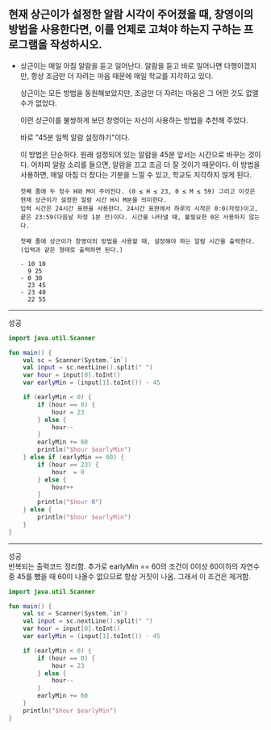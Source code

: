## 현재 상근이가 설정한 알람 시각이 주어졌을 때, 창영이의 방법을 사용한다면, 이를 언제로 고쳐야 하는지 구하는 프로그램을 작성하시오.
- 상근이는 매일 아침 알람을 듣고 일어난다. 알람을 듣고 바로 일어나면 다행이겠지만, 항상 조금만 더 자려는 마음 때문에 매일 학교를 지각하고 있다.
  
  상근이는 모든 방법을 동원해보았지만, 조금만 더 자려는 마음은 그 어떤 것도 없앨 수가 없었다.

  이런 상근이를 불쌍하게 보던 창영이는 자신이 사용하는 방법을 추천해 주었다.

  바로 "45분 일찍 알람 설정하기"이다.

  이 방법은 단순하다. 원래 설정되어 있는 알람을 45분 앞서는 시간으로 바꾸는 것이다. 어차피 알람 소리를 들으면, 알람을 끄고 조금 더 잘 것이기 때문이다. 이 방법을 사용하면, 매일 아침 더 잤다는 기분을 느낄 수 있고, 학교도 지각하지 않게 된다.


      첫째 줄에 두 정수 H와 M이 주어진다. (0 ≤ H ≤ 23, 0 ≤ M ≤ 59) 그리고 이것은 현재 상근이가 설정한 알람 시간 H시 M분을 의미한다.
      입력 시간은 24시간 표현을 사용한다. 24시간 표현에서 하루의 시작은 0:0(자정)이고, 끝은 23:59(다음날 자정 1분 전)이다. 시간을 나타낼 때, 불필요한 0은 사용하지 않는다.

      첫째 줄에 상근이가 창영이의 방법을 사용할 때, 설정해야 하는 알람 시간을 출력한다. (입력과 같은 형태로 출력하면 된다.)

      - 10 10
        9 25
      - 0 30
        23 45
      - 23 40
        22 55

---------------------------
성공

```kotlin
import java.util.Scanner

fun main() {
    val sc = Scanner(System.`in`)
    val input = sc.nextLine().split(" ")
    var hour = input[0].toInt()
    var earlyMin = (input[1].toInt()) - 45

    if (earlyMin < 0) {
        if (hour == 0) {
            hour = 23
        } else {
            hour--
        }
        earlyMin += 60
        println("$hour $earlyMin")
    } else if (earlyMin == 60) {
        if (hour == 23) {
            hour  = 0
        } else {
            hour++
        }
        println("$hour 0")
    } else {
        println("$hour $earlyMin")
    }
}
```
--------------------------
성공  
반복되는 출력코드 정리함. 추가로 earlyMin == 60의 조건이 0이상 60이하의 자연수 중 45를 뺐을 때 60이 나올수 없으므로 항상 거짓이 나옴. 그래서 이 조건은 제거함.

``` kotlin
import java.util.Scanner

fun main() {
    val sc = Scanner(System.`in`)
    val input = sc.nextLine().split(" ")
    var hour = input[0].toInt()
    var earlyMin = (input[1].toInt()) - 45

    if (earlyMin < 0) {
        if (hour == 0) {
            hour = 23
        } else {
            hour--
        }
        earlyMin += 60
    }
    println("$hour $earlyMin")
}
```
